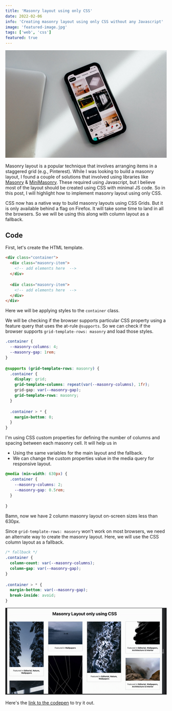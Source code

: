 ```yaml
---
title: 'Masonry layout using only CSS'
date: 2022-02-06
info: 'Creating masonry layout using only CSS without any Javascript'
image: 'featured-image.jpg'
tags: ['web', 'css']
featured: true
---
```


![Masonry Layout](featured-image.jpg)


Masonry layout is a popular technique that involves arranging items in a staggered grid (e.g., Pinterest). While I was looking to build a masonry layout, I found a couple of solutions that involved using libraries like [Masonry](https://masonry.desandro.com/) & [MiniMasonry](https://spope.github.io/MiniMasonry.js/). These required using Javascript, but I believe most of the layout should be created using CSS with minimal JS code. So in this post, I will highlight how to implement masonry layout using only CSS.

CSS now has a native way to build masonry layouts using CSS Grids. But it is only available behind a flag on Firefox. It will take some time to land in all the browsers. So we will be using this along with column layout as a fallback.

## Code
First, let's create the HTML template.

```html
<div class="container">
  <div class="masonry-item">
    <!-- add elements here  -->
  </div>

  <div class="masonry-item">
    <!-- add elements here  -->
  </div>
</div>

```

Here we will be applying styles to the `container` class. 

We will be checking if the browser supports particular CSS property using a feature query that uses the at-rule `@supports`. So we can check if the browser supports `grid-template-rows: masonry` and load those styles.

```css
.container {
  --masonry-columns: 4;
  --masonry-gap: 1rem;
}

@supports (grid-template-rows: masonry) {
  .container {
    display: grid;
    grid-template-columns: repeat(var(--masonry-columns), 1fr);
    grid-gap: var(--masonry-gap);
    grid-template-rows: masonry;
  }

  .container > * {
    margin-bottom: 0;
  }
}
```

I'm using CSS custom properties for defining the number of columns and spacing between each masonry cell. It will help us in
- Using the same variables for the main layout and the fallback.
- We can change the custom properties value in the media query for responsive layout.

```css
@media (min-width: 630px) {
  .container {
    --masonry-columns: 2;
    --masonry-gap: 0.5rem;
  }

}
```

Bamn, now we have 2 column masonry layout on-screen sizes less than 630px.


Since `grid-template-rows: masonry` won't work on most browsers, we need an alternate way to create the masonry layout. Here, we will use the CSS column layout as a fallback.

```css
/* fallback */
.container {
  column-count: var(--masonry-columns);
  column-gap: var(--masonry-gap);
}

.container > * {
  margin-bottom: var(--masonry-gap);
  break-inside: avoid;
}
```

![Masonry layout using css](masonry.gif)


Here's the [link to the codepen](https://codepen.io/jibin2706/pen/bGYBrQQ) to try it out.


